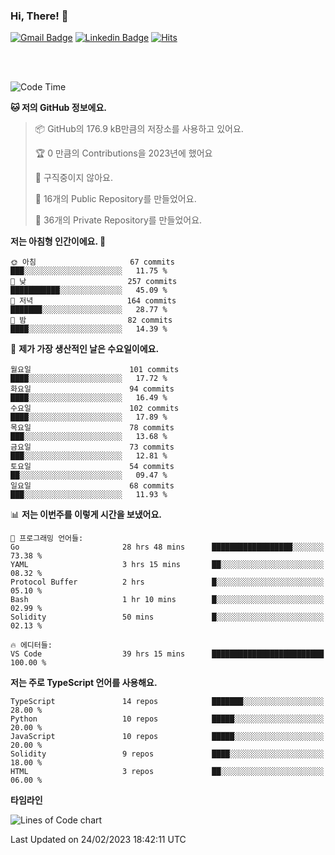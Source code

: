 ### Hi, There! 👋


[![Gmail Badge](https://img.shields.io/badge/-725psh@gmail.com-c14438?style=flat&logo=Gmail&logoColor=white&link=mailto:725psh@gmail.com)](mailto:725psh@gmail.com) 
[![Linkedin Badge](https://img.shields.io/badge/-soohanpark-0072b1?style=flat&logo=Linkedin&logoColor=white&link=https://www.linkedin.com/in/soohanpark/)](https://www.linkedin.com/in/soohanpark/) 
[![Hits](https://hits.seeyoufarm.com/api/count/incr/badge.svg?url=https%3A%2F%2Fgithub.com%2FSoohan-Park&count_bg=%23000000&title_bg=%23828282&icon=gradle.svg&icon_color=%23FFFFFF&title=Visited&edge_flat=false)](https://hits.seeyoufarm.com)  

<br />
<br />

<!--START_SECTION:waka-->
![Code Time](http://img.shields.io/badge/Code%20Time-587%20hrs%2013%20mins-blue)

**🐱 저의 GitHub 정보에요.** 

> 📦 GitHub의 176.9 kB만큼의 저장소를 사용하고 있어요. 
 > 
> 🏆 0 만큼의 Contributions을 2023년에 했어요
 > 
> 🚫 구직중이지 않아요.
 > 
> 📜 16개의 Public Repository를 만들었어요. 
 > 
> 🔑 36개의 Private Repository를 만들었어요. 
 > 
**저는 아침형 인간이에요. 🐤** 

```text
🌞 아침                     67 commits          ███░░░░░░░░░░░░░░░░░░░░░░   11.75 % 
🌆 낮　                     257 commits         ███████████░░░░░░░░░░░░░░   45.09 % 
🌃 저녁                     164 commits         ███████░░░░░░░░░░░░░░░░░░   28.77 % 
🌙 밤　                     82 commits          ████░░░░░░░░░░░░░░░░░░░░░   14.39 % 
```
📅 **제가 가장 생산적인 날은 수요일이에요.** 

```text
월요일                      101 commits         ████░░░░░░░░░░░░░░░░░░░░░   17.72 % 
화요일                      94 commits          ████░░░░░░░░░░░░░░░░░░░░░   16.49 % 
수요일                      102 commits         ████░░░░░░░░░░░░░░░░░░░░░   17.89 % 
목요일                      78 commits          ███░░░░░░░░░░░░░░░░░░░░░░   13.68 % 
금요일                      73 commits          ███░░░░░░░░░░░░░░░░░░░░░░   12.81 % 
토요일                      54 commits          ██░░░░░░░░░░░░░░░░░░░░░░░   09.47 % 
일요일                      68 commits          ███░░░░░░░░░░░░░░░░░░░░░░   11.93 % 
```


📊 **저는 이번주를 이렇게 시간을 보냈어요.** 

```text
💬 프로그래밍 언어들: 
Go                       28 hrs 48 mins      ██████████████████░░░░░░░   73.38 % 
YAML                     3 hrs 15 mins       ██░░░░░░░░░░░░░░░░░░░░░░░   08.32 % 
Protocol Buffer          2 hrs               █░░░░░░░░░░░░░░░░░░░░░░░░   05.10 % 
Bash                     1 hr 10 mins        █░░░░░░░░░░░░░░░░░░░░░░░░   02.99 % 
Solidity                 50 mins             █░░░░░░░░░░░░░░░░░░░░░░░░   02.13 % 

🔥 에디터들: 
VS Code                  39 hrs 15 mins      █████████████████████████   100.00 % 
```

**저는 주로 TypeScript 언어를 사용해요.** 

```text
TypeScript               14 repos            ███████░░░░░░░░░░░░░░░░░░   28.00 % 
Python                   10 repos            █████░░░░░░░░░░░░░░░░░░░░   20.00 % 
JavaScript               10 repos            █████░░░░░░░░░░░░░░░░░░░░   20.00 % 
Solidity                 9 repos             ████░░░░░░░░░░░░░░░░░░░░░   18.00 % 
HTML                     3 repos             ██░░░░░░░░░░░░░░░░░░░░░░░   06.00 % 
```



**타임라인**

![Lines of Code chart](https://raw.githubusercontent.com/Soohan-Park/Soohan-Park/master/assets/bar_graph.png)


 Last Updated on 24/02/2023 18:42:11 UTC
<!--END_SECTION:waka-->
